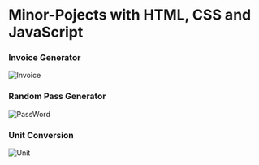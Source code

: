 # Minor-Pojects with HTML, CSS and JavaScript

### Invoice Generator

![Invoice](https://user-images.githubusercontent.com/106697681/184500472-0a2a322d-cce6-4057-a162-61c602f50957.png)

### Random Pass Generator

![PassWord](https://user-images.githubusercontent.com/106697681/184500512-8805a1ea-bbe9-427d-a3ba-86e867dcc340.png)

### Unit Conversion

![Unit](https://user-images.githubusercontent.com/106697681/184500525-a918547a-99e7-4bd0-92a3-eb4800733228.png)
